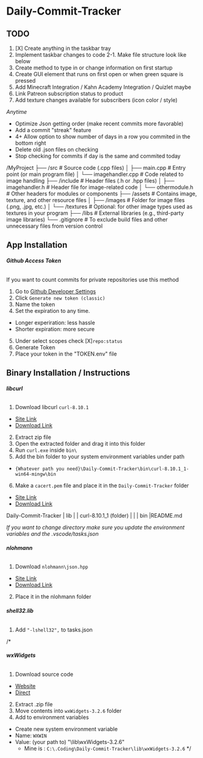 # Daily-Commit-Tracker

## TODO
1. [X] Create anything in the taskbar tray
2. Implement taskbar changes to code
2-1. Make file structure look like below
3. Create method to type in or change information on first startup
4. Create GUI element that runs on first open or when green square is pressed
5. Add Minecraft Integration / Kahn Academy Integration / Quizlet maybe
6. Link Patreon subscription status to product
7. Add texture changes available for subscribers (icon color / style)

*Anytime*
 - Optimize Json getting order (make recent commits more favorable)
 - Add a commit "streak" feature
 - 4+ Allow option to show number of days in a row you commited in the bottom right
 - Delete old .json files on checking
 - Stop checking for commits if day is the same and commited today

/MyProject
  ├── /src                # Source code (.cpp files)
  │   ├── main.cpp        # Entry point (or main program file)
  │   └── imagehandler.cpp # Code related to image handling
  ├── /include            # Header files (.h or .hpp files)
  │   ├── imagehandler.h  # Header file for image-related code
  │   └── othermodule.h   # Other headers for modules or components
  ├── /assets             # Contains image, texture, and other resource files
  │   ├── /images         # Folder for image files (.png, .jpg, etc.)
  │   └── /textures       # Optional: for other image types used as textures in your program
  ├── /libs               # External libraries (e.g., third-party image libraries)
  └── .gitignore          # To exclude build files and other unnecessary files from version control

## App Installation
###### **Github Access Token**
If you want to count commits for private repositories use this method
1. Go to [Github Developer Settings](https://github.com/settings/tokens)
2. Click `Generate new token (classic)`
3. Name the token
4. Set the expiration to any time. 
 - Longer experiration: less hassle
 - Shorter expiration: more secure
5. Under select scopes check [X]`repo:status`
7. Generate Token
8. Place your token in the "TOKEN.env" file


## Binary Installation / Instructions
###### **libcurl**
1. Download libcurl `curl-8.10.1`
 - [Site Link](https://curl.se/windows/)
 - [Download Link](https://curl.se/windows/dl-8.10.1_1/curl-8.10.1_1-win64-mingw.zip)
2. Extract zip file
3. Open the extracted folder and drag it into this folder
4. Run `curl.exe` inside `bin\`
5. Add the bin folder to your system environment variables under path
 - `{Whatever path you need}\Daily-Commit-Tracker\bin\curl-8.10.1_1-win64-mingw\bin`
6. Make a `cacert.pem` file and place it in the `Daily-Commit-Tracker` folder
 - [Site Link](https://curl.se/docs/caextract.html)
 - [Download Link](https://curl.se/ca/cacert.pem)

Daily-Commit-Tracker
| lib
| | curl-8.10.1_1 (folder)
| | | bin
|README.md

*If you want to change directory make sure you update the environment variables and the .vscode/tasks.json*

###### **nlohmann**
1. Download `nlohmann\json.hpp`
 - [Site Link](https://github.com/nlohmann/json/releases)
 - [Download Link](https://github.com/nlohmann/json/releases/download/v3.11.3/json.hpp)
2. Place it in the nlohmann folder


###### **shell32.lib**
1. Add `"-lshell32",` to tasks.json

/*
###### **wxWidgets**
1. Download source code
  - [Website](https://www.wxwidgets.org/downloads/)
  - [Direct](https://github.com/wxWidgets/wxWidgets/releases/download/v3.2.6/wxWidgets-3.2.6.zip)
2. Extract .zip file
3. Move contents into `wxWidgets-3.2.6` folder
4. Add to environment variables
  - Create new system environment variable
  - Name: `WXWIN`
  - Value: (your path to) "\lib\wxWidgets-3.2.6"
    - Mine is : `C:\.Coding\Daily-Commit-Tracker\lib\wxWidgets-3.2.6`
*/